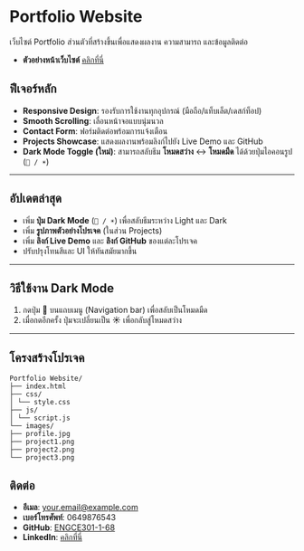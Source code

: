 # Portfolio Website

เว็บไซต์ Portfolio ส่วนตัวที่สร้างขึ้นเพื่อแสดงผลงาน ความสามารถ และข้อมูลติดต่อ
- **ตัวอย่างหน้าเว็บไซต์** [คลิกที่นี่](https://visionary-florentine-66979d.netlify.app/)
## ฟีเจอร์หลัก
- **Responsive Design**: รองรับการใช้งานทุกอุปกรณ์ (มือถือ/แท็บเล็ต/เดสก์ท็อป)
- **Smooth Scrolling**: เลื่อนหน้าจอแบบนุ่มนวล
- **Contact Form**: ฟอร์มติดต่อพร้อมการแจ้งเตือน
- **Projects Showcase**: แสดงผลงานพร้อมลิงก์ไปยัง Live Demo และ GitHub
- **Dark Mode Toggle (ใหม่)**: สามารถสลับธีม **โหมดสว่าง** ↔ **โหมดมืด** ได้ด้วยปุ่มไอคอนรูป (`🌙 / ☀️`)

---

## **อัปเดตล่าสุด**
- เพิ่ม **ปุ่ม Dark Mode** (`🌙 / ☀️`) เพื่อสลับธีมระหว่าง Light และ Dark
- เพิ่ม **รูปภาพตัวอย่างโปรเจค** (ในส่วน Projects)
- เพิ่ม **ลิงก์ Live Demo** และ **ลิงก์ GitHub** ของแต่ละโปรเจค
- ปรับปรุงโทนสีและ UI ให้ทันสมัยมากขึ้น

---

## **วิธีใช้งาน Dark Mode**
1. กดปุ่ม **🌙** บนแถบเมนู (Navigation bar) เพื่อสลับเป็นโหมดมืด
2. เมื่อกดอีกครั้ง ปุ่มจะเปลี่ยนเป็น **☀️** เพื่อกลับสู่โหมดสว่าง

---

## **โครงสร้างโปรเจค**
```
Portfolio Website/
├── index.html
├── css/
│ └── style.css
├── js/
│ └── script.js
└── images/
├── profile.jpg
├── project1.png
├── project2.png
└── project3.png
```
## **ติดต่อ**
- **อีเมล**: your.email@example.com
- **เบอร์โทรศัพท์**: 0649876543
- **GitHub**: [ENGCE301-1-68](https://github.com/ENGCE301-1-68)
- **LinkedIn**: [คลิกที่นี่](https://www.linkedin.com)
